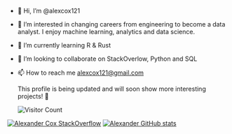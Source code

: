 - 👋 Hi, I’m @alexcox121
- 👀 I’m interested in changing careers from engineering to become a data analyst.  I enjoy machine learning, analytics and data science.
- 🌱 I’m currently learning R & Rust
- 💞️ I’m looking to collaborate on StackOverlow, Python and SQL
- 📫 How to reach me alexcox121@gmail.com

  This profile is being updated and will soon show more interesting projects! 🙂

  ![Visitor Count](https://profile-counter.glitch.me/{alexcox121}/count.svg)

[![Alexander Cox StackOverflow](https://github-readme-stackoverflow.vercel.app/?userID=21690262)](https://stackoverflow.com/users/21690262/alexander) [![Alexander GitHub stats](https://github-readme-stats.vercel.app/api?username=alexcox121&show_icons=true&theme=synthwave)](https://github.com/anuraghazra/github-readme-stats)

<!---
alexcox121/alexcox121 is a ✨ special ✨ repository because its `README.md` (this file) appears on your GitHub profile.
You can click the Preview link to take a look at your changes.
--->
